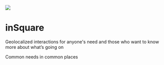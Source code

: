 ![](https://github.com/github/training-kit/blob/master/images/professortocat.png)
# inSquare
Geolocalized interactions for anyone's need and those who want to know more about what’s going on

Common needs in common places

